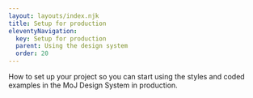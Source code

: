 ```yaml
---
layout: layouts/index.njk
title: Setup for production
eleventyNavigation:
  key: Setup for production
  parent: Using the design system
  order: 20
---
```


How to set up your project so you can start using the styles and coded examples in the MoJ Design System in production.
